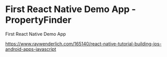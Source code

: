 # First React Native Demo App - PropertyFinder
First React Native Demo App

https://www.raywenderlich.com/165140/react-native-tutorial-building-ios-android-apps-javascript
